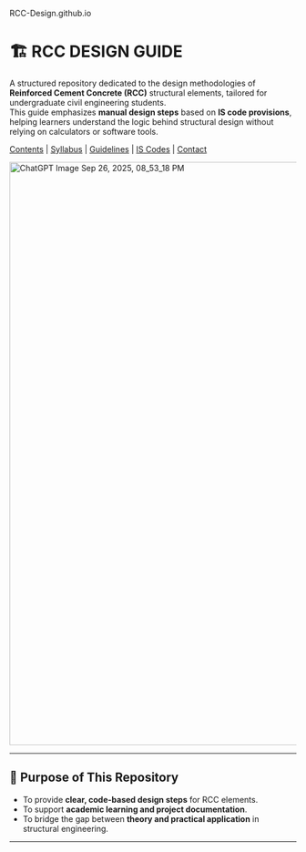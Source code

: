 RCC-Design.github.io

# 🏗️ RCC DESIGN GUIDE 

A structured repository dedicated to the design methodologies of **Reinforced Cement Concrete (RCC)** structural elements, tailored for undergraduate civil engineering students.  
This guide emphasizes **manual design steps** based on **IS code provisions**, helping learners understand the logic behind structural design without relying on calculators or software tools.

[Contents](Content.md) | [Syllabus](#) | [Guidelines](#) | [IS Codes](#) | [Contact](Contact.md)

<img width="1024" height="1024" alt="ChatGPT Image Sep 26, 2025, 08_53_18 PM" src="https://github.com/user-attachments/assets/13735fe4-4976-4555-a101-5a66a6b3c5f1" />

---

## 🎯 Purpose of This Repository

- To provide **clear, code-based design steps** for RCC elements.
- To support **academic learning and project documentation**.
- To bridge the gap between **theory and practical application** in structural engineering.

---
